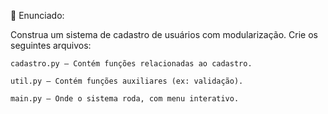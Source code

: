 🎯 Enunciado:

Construa um sistema de cadastro de usuários com modularização.
Crie os seguintes arquivos:

    cadastro.py — Contém funções relacionadas ao cadastro.

    util.py — Contém funções auxiliares (ex: validação).

    main.py — Onde o sistema roda, com menu interativo.